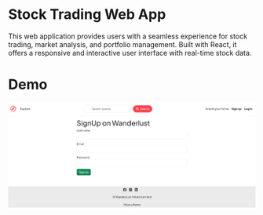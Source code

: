 # Stock Trading Web App

This web application provides users with a seamless experience for stock trading, market analysis, and portfolio management. Built with React, it offers a responsive and interactive user interface with real-time stock data.

# Demo
![image alt](https://github.com/manishkuchalia12/Wanderlust/blob/f0f69dbc937cfb951a8879c6090b9960f697921d/Screenshot%202025-02-10%20100256.png)


